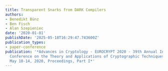 ```yaml
---
title: Transparent Snarks from DARK Compilers
authors:
- Benedikt Bünz
- Ben Fisch
- Alan Szepieniec
date: '2020-01-01'
publishDate: '2025-05-18T16:29:47.743600Z'
publication_types:
- paper-conference
publication: '*Advances in Cryptology - EUROCRYPT 2020 - 39th Annual International
  Conference on the Theory and Applications of Cryptographic Techniques, Zagreb, Croatia,
  May 10-14, 2020, Proceedings, Part I*'
---
```

